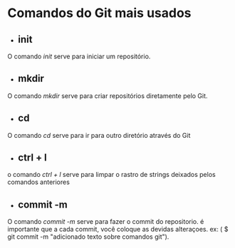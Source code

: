 # Comandos do Git mais usados

- ## init
O comando _init_ serve para iniciar um repositório.
- ## mkdir
O comando _mkdir_ serve para criar repositórios diretamente pelo Git.
- ## cd
O comando _cd_ serve para ir para outro diretório através do Git
- ## ctrl + l
o comando _ctrl + l_ serve para limpar o rastro de strings deixados pelos comandos anteriores
- ## commit -m
O comando _commit -m_ serve para fazer o commit do repositorio. é importante que a cada commit,
você coloque as devidas alteraçoes. ex: ( $ git commit -m "adicionado texto sobre comandos git").
